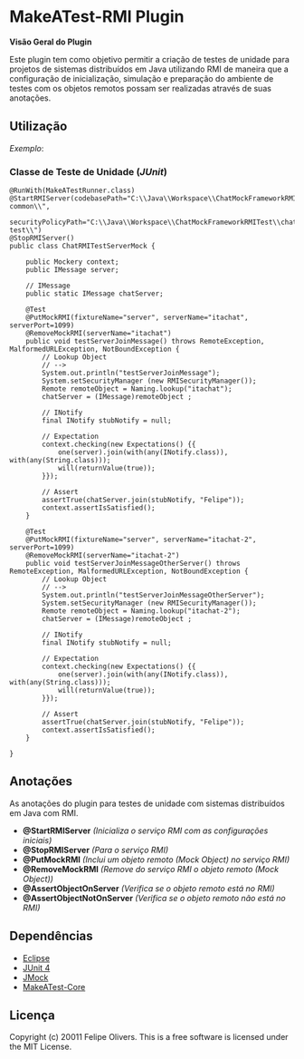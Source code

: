 ﻿MakeATest-RMI Plugin
====================
**Visão Geral do Plugin**

Este plugin tem como objetivo permitir a criação de testes de unidade para projetos de sistemas distribuídos em Java utilizando RMI de maneira que a configuração de inicialização, simulação e preparação do ambiente de testes com os objetos remotos possam ser realizadas através de suas anotações.

Utilização
----------

*Exemplo*:


### Classe de Teste de Unidade (*JUnit*)

	@RunWith(MakeATestRunner.class)
	@StartRMIServer(codebasePath="C:\\Java\\Workspace\\ChatMockFrameworkRMITest\\chat-common\\",
					securityPolicyPath="C:\\Java\\Workspace\\ChatMockFrameworkRMITest\\chat-test\\")
	@StopRMIServer()				
	public class ChatRMITestServerMock {
		
		public Mockery context;	
		public IMessage server;
		
		// IMessage
		public static IMessage chatServer;
			
	    @Test
	    @PutMockRMI(fixtureName="server", serverName="itachat", serverPort=1099)
	    @RemoveMockRMI(serverName="itachat")
		public void testServerJoinMessage() throws RemoteException, MalformedURLException, NotBoundException {
			// Lookup Object
			// -->	   
	    	System.out.println("testServerJoinMessage");
			System.setSecurityManager (new RMISecurityManager());
			Remote remoteObject = Naming.lookup("itachat");
			chatServer = (IMessage)remoteObject ;
	    	
	    	// INotify
	    	final INotify stubNotify = null;
	    	
	    	// Expectation
	        context.checking(new Expectations() {{
	        	one(server).join(with(any(INotify.class)), with(any(String.class)));
	        	will(returnValue(true));
	        }});
	               
	        // Assert
	        assertTrue(chatServer.join(stubNotify, "Felipe"));
	        context.assertIsSatisfied();
		}
	    
	    @Test
	    @PutMockRMI(fixtureName="server", serverName="itachat-2", serverPort=1099)
	    @RemoveMockRMI(serverName="itachat-2")
		public void testServerJoinMessageOtherServer() throws RemoteException, MalformedURLException, NotBoundException {
			// Lookup Object
			// -->
	    	System.out.println("testServerJoinMessageOtherServer");
			System.setSecurityManager (new RMISecurityManager());
			Remote remoteObject = Naming.lookup("itachat-2");
			chatServer = (IMessage)remoteObject ;
	    	
	    	// INotify
	    	final INotify stubNotify = null;
	    	
	    	// Expectation
	        context.checking(new Expectations() {{
	        	one(server).join(with(any(INotify.class)), with(any(String.class)));
	        	will(returnValue(true));
	        }});
	               
	        // Assert
	        assertTrue(chatServer.join(stubNotify, "Felipe"));
	        context.assertIsSatisfied();
		}
	    
	}


Anotações
---------

As anotações do plugin para testes de unidade com sistemas distribuídos em Java com RMI.


*   **@StartRMIServer**
*(Inicializa o serviço RMI com as configurações iniciais)*
*   **@StopRMIServer**
*(Para o serviço RMI)*
*   **@PutMockRMI**
*(Inclui um objeto remoto (Mock Object) no serviço RMI)*
*   **@RemoveMockRMI**
*(Remove do serviço RMI o objeto remoto (Mock Object))*
*   **@AssertObjectOnServer**
*(Verifica se o objeto remoto está no RMI)*
*   **@AssertObjectNotOnServer**
*(Verifica se o objeto remoto não está no RMI)*


Dependências
------------

*   [Eclipse](http://www.eclipse.org/)
*   [JUnit 4](https://github.com/KentBeck/junit)
*   [JMock](http://www.jmock.org/)
*   [MakeATest-Core](https://github.com/marcusfloriano/makeatest-core)


Licença
-------

Copyright (c) 20011 Felipe Olivers. This is a free software is licensed under the MIT License.